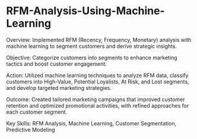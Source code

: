 # RFM-Analysis-Using-Machine-Learning

Overview: Implemented RFM (Recency, Frequency, Monetary) analysis with machine learning to segment customers and derive strategic insights.

Objective: Categorize customers into segments to enhance marketing tactics and boost customer engagement.

Action: Utilized machine learning techniques to analyze RFM data, classify customers into High-Value, Potential Loyalists, At Risk, and Lost segments, and develop targeted marketing strategies.

Outcome: Created tailored marketing campaigns that improved customer retention and optimized promotional activities, with refined approaches for each customer segment.

Key Skills: RFM Analysis, Machine Learning, Customer Segmentation, Predictive Modeling
